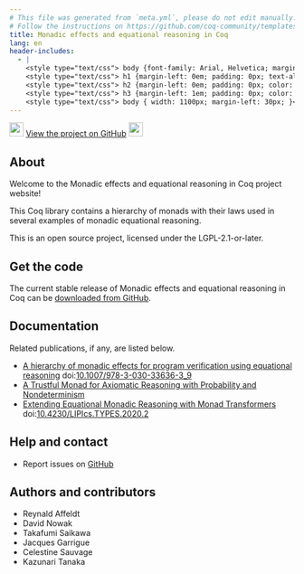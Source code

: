 ```yaml
---
# This file was generated from `meta.yml`, please do not edit manually.
# Follow the instructions on https://github.com/coq-community/templates to regenerate.
title: Monadic effects and equational reasoning in Coq
lang: en
header-includes:
  - |
    <style type="text/css"> body {font-family: Arial, Helvetica; margin-left: 5em; font-size: large;} </style>
    <style type="text/css"> h1 {margin-left: 0em; padding: 0px; text-align: center} </style>
    <style type="text/css"> h2 {margin-left: 0em; padding: 0px; color: #580909} </style>
    <style type="text/css"> h3 {margin-left: 1em; padding: 0px; color: #C05001;} </style>
    <style type="text/css"> body { width: 1100px; margin-left: 30px; }</style>
---
```


<div style="text-align:left"><img src="https://github.githubassets.com/images/modules/logos_page/Octocat.png" height="25" style="border:0px">
<a href="https://github.com/affeldt-aist/monae">View the project on GitHub</a>
<img src="https://github.githubassets.com/images/modules/logos_page/Octocat.png" height="25" style="border:0px"></div>

## About

Welcome to the Monadic effects and equational reasoning in Coq project website!

This Coq library contains a hierarchy of monads with their laws used
in several examples of monadic equational reasoning.

This is an open source project, licensed under the LGPL-2.1-or-later.

## Get the code

The current stable release of Monadic effects and equational reasoning in Coq can be [downloaded from GitHub](https://github.com/affeldt-aist/monae/releases).

## Documentation


Related publications, if any, are listed below.

- [A hierarchy of monadic effects for program verification using equational reasoning](https://staff.aist.go.jp/reynald.affeldt/documents/monae.pdf) doi:[10.1007/978-3-030-33636-3_9](https://doi.org/10.1007/978-3-030-33636-3_9)
- [A Trustful Monad for Axiomatic Reasoning with Probability and Nondeterminism](https://arxiv.org/abs/2003.09993) 
- [Extending Equational Monadic Reasoning with Monad Transformers](https://drops.dagstuhl.de/opus/volltexte/2021/13881/) doi:[10.4230/LIPIcs.TYPES.2020.2](https://doi.org/10.4230/LIPIcs.TYPES.2020.2)

## Help and contact

- Report issues on [GitHub](https://github.com/affeldt-aist/monae/issues)

## Authors and contributors

- Reynald Affeldt
- David Nowak
- Takafumi Saikawa
- Jacques Garrigue
- Celestine Sauvage
- Kazunari Tanaka

